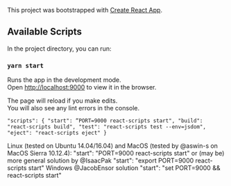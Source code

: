 This project was bootstrapped with [Create React App](https://github.com/facebook/create-react-app).

## Available Scripts

In the project directory, you can run:

### `yarn start`

Runs the app in the development mode.<br />
Open [http://localhost:9000](http://localhost:9000) to view it in the browser.

The page will reload if you make edits.<br />
You will also see any lint errors in the console.

`"scripts": {
    "start": “PORT=9000 react-scripts start",
    "build": "react-scripts build",
    "test": "react-scripts test --env=jsdom",
    "eject": "react-scripts eject"
  }`

Linux (tested on Ubuntu 14.04/16.04) and MacOS (tested by @aswin-s on MacOS Sierra 10.12.4):
  "start": "PORT=9000 react-scripts start"
or (may be) more general solution by @IsaacPak
  "start": "export PORT=9000 react-scripts start"
Windows @JacobEnsor solution
  "start": "set PORT=9000 && react-scripts start"
